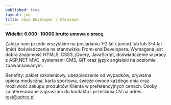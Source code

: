 ```yaml
---
published: true
layout: job
title: Java Developer / Warszawa
---
```

**Widełki: 6 000- 10000 brutto umowa o pracę.**

Zależy nam przede wszystkim na posiadaniu 1-2 lat ( junior) lub lub 3-4 lat (mid) doświadczenia na stanowisku Front-end Developera. Wymagana jest dobra znajomość HTML5, CSS3, jQuery, JavaScript, doświadczenie w pracy z ASP.NET MVC, systemami CMS, GIT oraz język angielski na poziomie zaawansowanym.

Benefity: pakiet szkoleniowy, ubezpieczenie od wypadków, prywatna opieka medyczna, karta sportowa, świeże owoce każdego dnia oraz możliwość zakupu produktów Klienta w preferencyjnych cenach.
Osoby zainteresowane zapraszam do kontaktu i przesłania CV na adres: test@adres.pl

